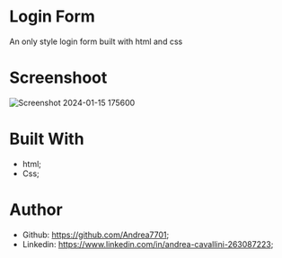 # Login Form

An only style login form built with html and css

# Screenshoot

![Screenshot 2024-01-15 175600](https://github.com/Andrea7701/Login-Form/assets/156012853/750dc8b9-2a5f-45fa-92ce-da9965381d0c)

# Built With 
 - html;
 - Css;

# Author
 - Github: https://github.com/Andrea7701;
 - Linkedin: https://www.linkedin.com/in/andrea-cavallini-263087223;

